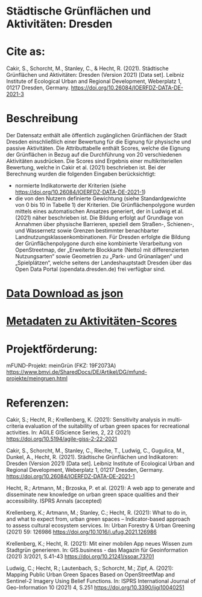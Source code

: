 # Städtische Grünflächen und Aktivitäten: Dresden

# Cite as:
Cakir, S., Schorcht, M., Stanley, C., & Hecht, R. (2021). Städtische Grünflächen und Aktivitäten: Dresden (Version 2021) [Data set]. Leibniz Institute of Ecological Urban and Regional Development, Weberplatz 1, 01217 Dresden, Germany. https://doi.org/10.26084/IOERFDZ-DATA-DE-2021-3

# Beschreibung
Der Datensatz enthält alle öffentlich zugänglichen Grünflächen der Stadt Dresden einschließlich einer Bewertung für die Eignung für physische und passive Aktivitäten. Die Attributtabelle enthält Scores, welche die Eignung der Grünflächen in Bezug auf die Durchführung von 20 verschiedenen Aktivitäten ausdrücken. Die Scores sind Ergebnis einer multikriteriellen Bewertung, welche in Cakir et al. (2021) beschrieben ist. Bei der Berechnung wurden die folgenden Eingaben berücksichtigt: 
-	normierte Indikatorwerte der Kriterien (siehe https://doi.org/10.26084/IOERFDZ-DATA-DE-2021-1) 
-	die von den Nutzern definierte Gewichtung (siehe Standardgewichte von 0 bis 10 in Tabelle 1) der Kriterien. 
Die Grünflächenpolygone wurden mittels eines automatischen Ansatzes generiert, der in Ludwig et al. (2021) näher beschrieben ist. Die Bildung erfolgt auf Grundlage von Annahmen über physische Barrieren, speziell dem Straßen-, Schienen-, und Wassernetz sowie Grenzen bestimmter benachbarter Landnutzungsklassenkombinationen. Für Dresden erfolgte die Bildung der Grünflächenpolygone durch eine kombinierte Verarbeitung von OpenStreetmap, der „Erweiterte Blockkarte (Netto) mit differenzierten Nutzungsarten“ sowie Geometrien zu „Park- und Grünanlagen“ und „Spielplätzen“, welche seitens der Landeshauptstadt Dresden über das Open Data Portal (opendata.dresden.de) frei verfügbar sind. 

# [Data Download as json](https://github.com/ioer-dresden/fdz/blob/main/2021/research_data/3/all_activities_DD.json)
# [Metadaten zu Aktivitäten-Scores](https://github.com/ioer-dresden/fdz/blob/main/2021/research_data/3/metadata_all_activities_DD.pdf)


# Projektförderung:
mFUND-Projekt: meinGrün (FKZ: 19F2073A)
https://www.bmvi.de/SharedDocs/DE/Artikel/DG/mfund-projekte/meingruen.html

# Referenzen:
Cakir, S.; Hecht, R.; Krellenberg, K. (2021): Sensitivity analysis in multi-criteria evaluation of the suitability of urban green spaces for recreational activities. In: AGILE GIScience Series, 2, 22 (2021)
https://doi.org/10.5194/agile-giss-2-22-2021

Cakir, S., Schorcht, M., Stanley, C., Rieche, T., Ludwig, C., Gugulica, M., Dunkel, A., Hecht, R. (2021). Städtische Grünflächen und Indikatoren: Dresden (Version 2021) [Data set]. Leibniz Institute of Ecological Urban and Regional Development, Weberplatz 1, 01217 Dresden, Germany. https://doi.org/10.26084/IOERFDZ-DATA-DE-2021-1
 
Hecht, R.; Artmann, M.; Brzoska, P. et al. (2021): A web app to generate and disseminate new knowledge on urban green space qualities and their accessibility. ISPRS Annals (accepted)

Krellenberg, K.; Artmann, M.; Stanley, C.; Hecht, R. (2021): What to do in, and what to expect from, urban green spaces – Indicator-based approach to assess cultural ecosystem services. In: Urban Forestry & Urban Greening (2021) 59: 126986 
https://doi.org/10.1016/j.ufug.2021.126986
 
Krellenberg, K.; Hecht, R. (2021): Mit einer mobilen App neues Wissen zum Stadtgrün generieren. In: GIS.business - das Magazin für Geoinformation (2021) 3/2021, S.41-43
https://doi.org/10.21241/ssoar.73701
 
Ludwig, C.; Hecht, R.; Lautenbach, S.; Schorcht, M.; Zipf, A. (2021): Mapping Public Urban Green Spaces Based on OpenStreetMap and Sentinel-2 Imagery Using Belief Functions. In: ISPRS International Journal of Geo-Information 10 (2021) 4, S.251
https://doi.org/10.3390/ijgi10040251 
